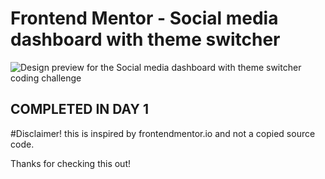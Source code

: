 # Frontend Mentor - Social media dashboard with theme switcher

![Design preview for the Social media dashboard with theme switcher coding challenge](./design/desktop-preview.jpg)

## COMPLETED IN DAY 1
#Disclaimer!
this is inspired by frontendmentor.io and not a copied source code.

Thanks for checking this out!

